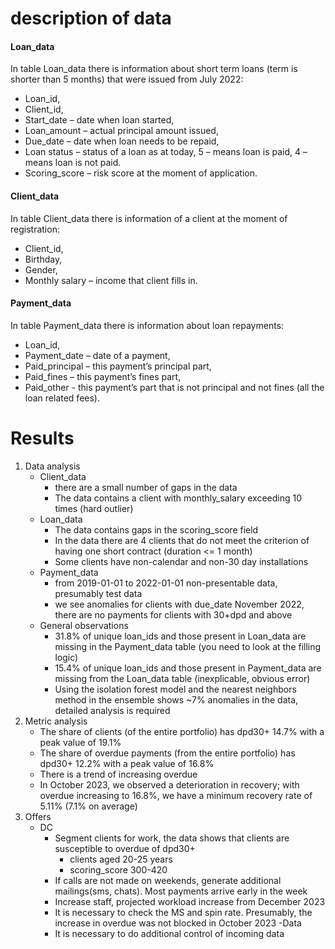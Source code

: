 # description of data
#### Loan_data
In table Loan_data there is information about short term loans (term is shorter than 5 months) that
were issued from July 2022:
- Loan_id,
- Client_id,
- Start_date – date when loan started,
- Loan_amount – actual principal amount issued,
- Due_date – date when loan needs to be repaid,
- Loan status – status of a loan as at today, 5 – means loan is paid, 4 – means loan is not paid.
- Scoring_score – risk score at the moment of application.
#### Client_data
In table Client_data there is information of a client at the moment of registration:
- Client_id,
- Birthday,
- Gender,
- Monthly salary – income that client fills in.
#### Payment_data
In table Payment_data there is information about loan repayments:
- Loan_id,
- Payment_date – date of a payment,
- Paid_principal – this payment’s principal part,
- Paid_fines – this payment’s fines part,
- Paid_other - this payment’s part that is not principal and not fines (all the loan related fees).

# Results 
1. Data analysis
    - Client_data
        - there are a small number of gaps in the data
        - The data contains a client with monthly_salary exceeding 10 times (hard outlier)
    - Loan_data
        - The data contains gaps in the scoring_score field
        - In the data there are 4 clients that do not meet the criterion of having one short contract (duration <= 1 month)
        - Some clients have non-calendar and non-30 day installations
    - Payment_data
        - from 2019-01-01 to 2022-01-01 non-presentable data, presumably test data
        - we see anomalies for clients with due_date November 2022, there are no payments for clients with 30+dpd and above        
    - General observations
        - 31.8% of unique loan_ids and those present in Loan_data are missing in the Payment_data table (you need to look at the filling logic)
        - 15.4% of unique loan_ids and those present in Payment_data are missing from the Loan_data table (inexplicable, obvious error)
        - Using the isolation forest model and the nearest neighbors method in the ensemble shows ~7% anomalies in the data, detailed analysis is required
2. Metric analysis
    - The share of clients (of the entire portfolio) has dpd30+ 14.7% with a peak value of 19.1%
    - The share of overdue payments (from the entire portfolio) has dpd30+ 12.2% with a peak value of 16.8%
    - There is a trend of increasing overdue
    - In October 2023, we observed a deterioration in recovery; with overdue increasing to 16.8%, we have a minimum recovery rate of 5.11% (7.1% on average) 
3. Offers
    - DC
        - Segment clients for work, the data shows that clients are susceptible to overdue of dpd30+
            - clients aged 20-25 years
            - scoring_score 300-420
        - If calls are not made on weekends, generate additional mailings(sms, chats). Most payments arrive early in the week
        - Increase staff, projected workload increase from December 2023
        - It is necessary to check the MS and spin rate. Presumably, the increase in overdue was not blocked in October 2023
    -Data
        - It is necessary to do additional control of incoming data

